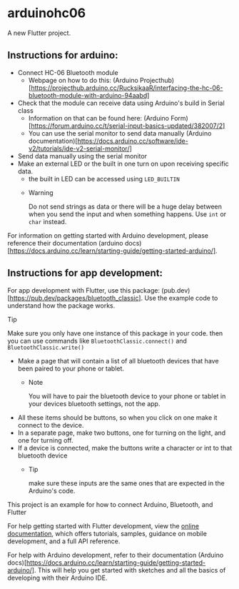 # arduinohc06

A new Flutter project.

## Instructions for arduino:
+ Connect HC-06 Bluetooth module
    - Webpage on how to do this: (Arduino Projecthub)[https://projecthub.arduino.cc/RucksikaaR/interfacing-the-hc-06-bluetooth-module-with-arduino-94aabd]
+ Check that the module can receive data using Arduino's build in Serial class
    - Information on that can be found here: (Arduino Form)[https://forum.arduino.cc/t/serial-input-basics-updated/382007/2]
    - You can use the serial monitor to send data manually (Arduino documentation)[https://docs.arduino.cc/software/ide-v2/tutorials/ide-v2-serial-monitor/]
+ Send data manually using the serial monitor
+ Make an external LED or the built in one turn on upon receiving specific data.    
    - the built in LED can be accessed using `LED_BUILTIN`
    -   > [!WARNING]
        > Do not send strings as data or there will be a huge delay between when you send the input and when something happens. Use `int` or `char` instead.
        
For information on getting started with Arduino development, please reference their documentation (arduino docs)[https://docs.arduino.cc/learn/starting-guide/getting-started-arduino/].

## Instructions for app development:
For app development with Flutter, use this package: (pub.dev)[https://pub.dev/packages/bluetooth_classic]. Use the example code to understand how the package works.
> [!TIP]
> Make sure you only have one instance of this package in your code. then you can use commands like `BluetoothClassic.connect()` and `BluetoothClassic.write()`

+ Make a page that will contain a list of all bluetooth devices that have been paired to your phone or tablet.
    -   > [!NOTE]
        > You will have to pair the bluetooth device to your phone or tablet in your devices bluetooth settings, not the app.
+ All these items should be buttons, so when you click on one make it connect to the device.
+ In a separate page, make two buttons, one for turning on the light, and one for turning off.
+ If a device is connected, make the buttons write a character or int to that bluetooth device
    -   > [!TIP]
        >make sure these inputs are the same ones that are expected in the Arduino's code.


This project is an example for how to connect Arduino, Bluetooth, and Flutter

For help getting started with Flutter development, view the
[online documentation](https://docs.flutter.dev), which offers tutorials,
samples, guidance on mobile development, and a full API reference.

For help with Arduino development, refer to their documentation (Arduino docs)[https://docs.arduino.cc/learn/starting-guide/getting-started-arduino/]. 
This will help you get started with sketches and all the basics of developing with their Arduino IDE.
